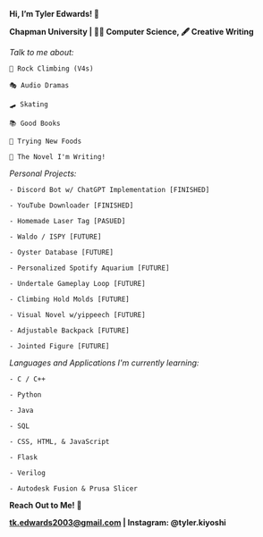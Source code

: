 **Hi, I’m Tyler Edwards! 👋**

**Chapman University | 🧑‍💻 Computer Science, 🖋 Creative Writing**



*Talk to me about:* 

    🧗 Rock Climbing (V4s)
	
    🎭 Audio Dramas
	
    🛹 Skating 
	
    📚 Good Books 
	
    🥘 Trying New Foods
	
    📝 The Novel I'm Writing! 


*Personal Projects:*

    - Discord Bot w/ ChatGPT Implementation [FINISHED] 
	
    - YouTube Downloader [FINISHED] 
	
    - Homemade Laser Tag [PASUED] 

    - Waldo / ISPY [FUTURE]

    - Oyster Database [FUTURE]
	
    - Personalized Spotify Aquarium [FUTURE] 
	
    - Undertale Gameplay Loop [FUTURE] 
	
    - Climbing Hold Molds [FUTURE] 
	
    - Visual Novel w/yippeech [FUTURE] 
	
    - Adjustable Backpack [FUTURE] 
	
    - Jointed Figure [FUTURE] 


*Languages and Applications I'm currently learning:*

    - C / C++
	
    - Python
	
    - Java 

    - SQL
	
    - CSS, HTML, & JavaScript

    - Flask
	
    - Verilog 
	
    - Autodesk Fusion & Prusa Slicer

**Reach Out to Me! 🤝**

**tk.edwards2003@gmail.com | Instagram: @tyler.kiyoshi**
